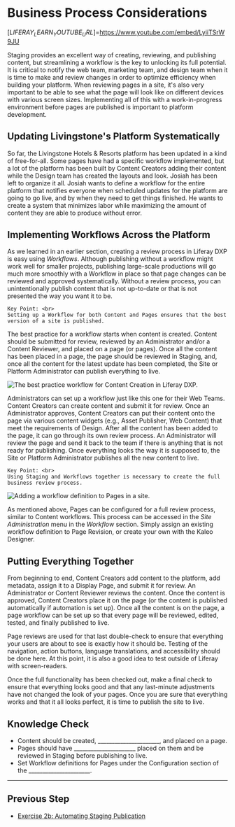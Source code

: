 # Business Process Considerations

[$LIFERAY_LEARN_YOUTUBE_URL$]=https://www.youtube.com/embed/LyiiTSrW9JU

Staging provides an excellent way of creating, reviewing, and publishing content, but streamlining a workflow is the key to unlocking its full potential. It is critical to notify the web team, marketing team, and design team when it is time to make and review changes in order to optimize efficiency when building your platform. When reviewing pages in a site, it's also very important to be able to see what the page will look like on different devices with various screen sizes. Implementing all of this with a work-in-progress environment before pages are published is important to platform development.

## Updating Livingstone's Platform Systematically

So far, the Livingstone Hotels & Resorts platform has been updated in a kind of free-for-all. Some pages have had a specific workflow implemented, but a lot of the platform has been built by Content Creators adding their content while the Design team has created the layouts and look. Josiah has been left to organize it all. Josiah wants to define a workflow for the entire platform that notifies everyone when scheduled updates for the platform are going to go live, and by when they need to get things finished. He wants to create a system that minimizes labor while maximizing the amount of content they are able to produce without error.

## Implementing Workflows Across the Platform

As we learned in an earlier section, creating a review process in Liferay DXP is easy using _Workflows_. Although publishing without a workflow might work well for smaller projects, publishing large-scale productions will go much more smoothly with a Workflow in place so that page changes can be reviewed and approved systematically. Without a review process, you can unintentionally publish content that is not up-to-date or that is not presented the way you want it to be.

```{important}
Key Point: <br>
Setting up a Workflow for both Content and Pages ensures that the best version of a site is published.
```

The best practice for a workflow starts when content is created. Content should be submitted for review, reviewed by an Administrator and/or a Content Reviewer, and placed on a page (or pages). Once all the content has been placed in a page, the page should be reviewed in Staging, and, once all the content for the latest update has been completed, the Site or Platform Administrator can publish everything to live.

![The best practice workflow for Content Creation in Liferay DXP.](./images/workflow-best-practice.png)

Administrators can set up a workflow just like this one for their Web Teams. Content Creators can create content and submit it for review. Once an Administrator approves, Content Creators can put their content onto the page via various content widgets (e.g., Asset Publisher, Web Content) that meet the requirements of Design. After all the content has been added to the page, it can go through its own review process. An Administrator will review the page and send it back to the team if there is anything that is not ready for publishing. Once everything looks the way it is supposed to, the Site or Platform Administrator publishes all the new content to live.

```{important}
Key Point: <br>
Using Staging and Workflows together is necessary to create the full business review process.
```

![Adding a workflow definition to Pages in a site.](./images/workflow-config.png)

As mentioned above, Pages can be configured for a full review process, similar to Content workflows. This process can be accessed in the _Site Administration_ menu in the _Workflow_ section. Simply assign an existing workflow definition to Page Revision, or create your own with the Kaleo Designer.

## Putting Everything Together

From beginning to end, Content Creators add content to the platform, add metadata, assign it to a Display Page, and submit it for review. An Administrator or Content Reviewer reviews the content. Once the content is approved, Content Creators place it on the page (or the content is published automatically if automation is set up). Once all the content is on the page, a page workflow can be set up so that every page will be reviewed, edited, tested, and finally published to live.

Page reviews are used for that last double-check to ensure that everything your users are about to see is exactly how it should be. Testing of the navigation, action buttons, language translations, and accessibility should be done here. At this point, it is also a good idea to test outside of Liferay with screen-readers. 

Once the full functionality has been checked out, make a final check to ensure that everything looks good and that any last-minute adjustments have not changed the look of your pages. Once you are sure that everything works and that it all looks perfect, it is time to publish the site to live.

## Knowledge Check

* Content should be created, ______________________, and placed on a page.
* Pages should have ______________________ placed on them and be reviewed in Staging before publishing to live.
* Set Workflow definitions for Pages under the Configuration section of the ______________________.

---

## Previous Step

* [Exercise 2b: Automating Staging Publication](./exercise-2b-automating-staging-publication.md)